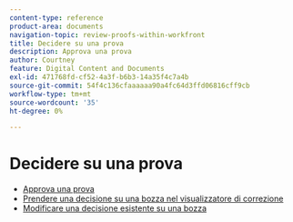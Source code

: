 ```yaml
---
content-type: reference
product-area: documents
navigation-topic: review-proofs-within-workfront
title: Decidere su una prova
description: Approva una prova
author: Courtney
feature: Digital Content and Documents
exl-id: 471768fd-cf52-4a3f-b6b3-14a35f4c7a4b
source-git-commit: 54f4c136cfaaaaaa90a4fc64d3ffd06816cff9cb
workflow-type: tm+mt
source-wordcount: '35'
ht-degree: 0%

---
```


# Decidere su una prova

* [Approva una prova](../../../../review-and-approve-work/proofing/reviewing-proofs-within-workfront/make-a-decision-on-a-proof/approve-proof.md)
* [Prendere una decisione su una bozza nel visualizzatore di correzione](../../../../review-and-approve-work/proofing/reviewing-proofs-within-workfront/make-a-decision-on-a-proof/make-decisions-on-proof.md)
* [Modificare una decisione esistente su una bozza](../../../../review-and-approve-work/proofing/reviewing-proofs-within-workfront/make-a-decision-on-a-proof/change-existing-decision.md)
